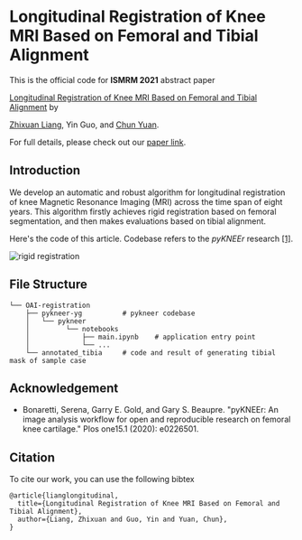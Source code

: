 # Longitudinal Registration of Knee MRI Based on Femoral and Tibial Alignment

This is the official code for **ISMRM 2021** abstract paper 

[Longitudinal Registration of Knee MRI Based on Femoral and Tibial Alignment](https://archive.ismrm.org/2021/3734.html) by 

[Zhixuan Liang](https://liang-zx.github.io/), Yin Guo, and [Chun Yuan](https://scholar.google.com/citations?user=ujKJ-w4AAAAJ&hl=en&oi=ao).

For full details, please check out our [paper link](https://archive.ismrm.org/2021/3734.html).

## Introduction

We develop an automatic and robust algorithm for longitudinal registration of knee Magnetic Resonance Imaging (MRI) across the time span of eight years. This algorithm firstly achieves rigid registration based on femoral segmentation, and then makes evaluations based on tibial alignment.

Here's the code of this article. Codebase refers to the *pyKNEEr* research [[1]](#refer-anchor-1).

![rigid registration](https://user-images.githubusercontent.com/42173433/112028657-5f38f400-8b73-11eb-9104-a7680bd02e52.png)

## File Structure
```
└── OAI-registration
    ├── pykneer-yg          # pykneer codebase
    │   └── pykneer
    │         └── notebooks     
    │             ├── main.ipynb    # application entry point
    │             └── ...
    └── annotated_tibia     # code and result of generating tibial mask of sample case
```

## Acknowledgement
<div id="refer-anchor-1"></div>

- Bonaretti, Serena, Garry E. Gold, and Gary S. Beaupre. "pyKNEEr: An image analysis workflow for open and reproducible research on femoral knee cartilage." Plos one15.1 (2020): e0226501.

## Citation
To cite our work, you can use the following bibtex
```
@article{lianglongitudinal,
  title={Longitudinal Registration of Knee MRI Based on Femoral and Tibial Alignment},
  author={Liang, Zhixuan and Guo, Yin and Yuan, Chun},
}
```
